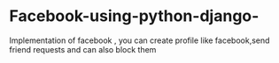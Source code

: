 # Facebook-using-python-django-
Implementation of facebook , you can create profile like facebook,send friend requests and can also block them
